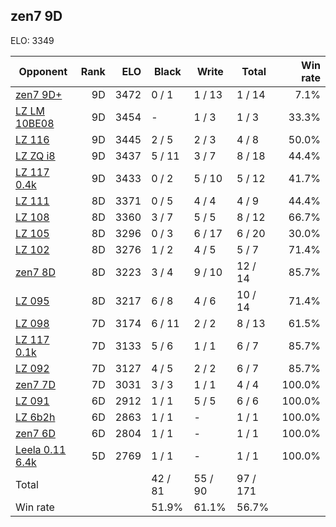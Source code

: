 ## zen7 9D ##

ELO: 3349

Opponent | Rank | ELO | Black | Write | Total | Win rate
---------|-----:|----:|-------|-------|-------|-------:
[zen7 9D+](zen7%209D+.md) | 9D | 3472 | 0 / 1 | 1 / 13 | 1 / 14 | 7.1%
[LZ LM 10BE08](LZ%20LM%2010BE08.md) | 9D | 3454 | - | 1 / 3 | 1 / 3 | 33.3%
[LZ 116](LZ%20116.md) | 9D | 3445 | 2 / 5 | 2 / 3 | 4 / 8 | 50.0%
[LZ ZQ i8](LZ%20ZQ%20i8.md) | 9D | 3437 | 5 / 11 | 3 / 7 | 8 / 18 | 44.4%
[LZ 117 0.4k](LZ%20117%200.4k.md) | 9D | 3433 | 0 / 2 | 5 / 10 | 5 / 12 | 41.7%
[LZ 111](LZ%20111.md) | 8D | 3371 | 0 / 5 | 4 / 4 | 4 / 9 | 44.4%
[LZ 108](LZ%20108.md) | 8D | 3360 | 3 / 7 | 5 / 5 | 8 / 12 | 66.7%
[LZ 105](LZ%20105.md) | 8D | 3296 | 0 / 3 | 6 / 17 | 6 / 20 | 30.0%
[LZ 102](LZ%20102.md) | 8D | 3276 | 1 / 2 | 4 / 5 | 5 / 7 | 71.4%
[zen7 8D](zen7%208D.md) | 8D | 3223 | 3 / 4 | 9 / 10 | 12 / 14 | 85.7%
[LZ 095](LZ%20095.md) | 8D | 3217 | 6 / 8 | 4 / 6 | 10 / 14 | 71.4%
[LZ 098](LZ%20098.md) | 7D | 3174 | 6 / 11 | 2 / 2 | 8 / 13 | 61.5%
[LZ 117 0.1k](LZ%20117%200.1k.md) | 7D | 3133 | 5 / 6 | 1 / 1 | 6 / 7 | 85.7%
[LZ 092](LZ%20092.md) | 7D | 3127 | 4 / 5 | 2 / 2 | 6 / 7 | 85.7%
[zen7 7D](zen7%207D.md) | 7D | 3031 | 3 / 3 | 1 / 1 | 4 / 4 | 100.0%
[LZ 091](LZ%20091.md) | 6D | 2912 | 1 / 1 | 5 / 5 | 6 / 6 | 100.0%
[LZ 6b2h](LZ%206b2h.md) | 6D | 2863 | 1 / 1 | - | 1 / 1 | 100.0%
[zen7 6D](zen7%206D.md) | 6D | 2804 | 1 / 1 | - | 1 / 1 | 100.0%
[Leela 0.11 6.4k](Leela%200.11%206.4k.md) | 5D | 2769 | 1 / 1 | - | 1 / 1 | 100.0%
Total | | | 42 / 81 | 55 / 90 | 97 / 171 | 
Win rate| | | 51.9% | 61.1% | 56.7% | 
